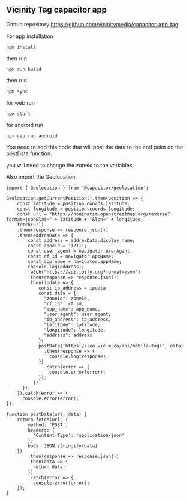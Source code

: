## Vicinity Tag capacitor app

Github repository
https://github.com/vicinitymedia/capacitor-app-tag


For app installation

```
npm install 
```

then run 

```
npm run build 
```

then run 

```
npm sync
```

for web run 

```
npm start 
```

for android  run

```
npx cap run android
```


You need to add this code that will post the data to the end point on the postData function. 

you will need to change  the zoneId to the variables. 

Also import the Geolocation.

```
import { Geolocation } from '@capacitor/geolocation';
```

```
Geolocation.getCurrentPosition().then(position => {
    const latitude = position.coords.latitude;
    const longitude = position.coords.longitude;
    const url = "https://nominatim.openstreetmap.org/reverse?format=json&lat=" + latitude + "&lon=" + longitude;
    fetch(url)
    .then(response => response.json())
    .then(addresData => {
        const address = addresData.display_name;
        const zoneId = '1211';
        const user_agent = navigator.userAgent;
        const rf_id = navigator.appName;
        const app_name = navigator.appName;
        console.log(address);
        fetch("https://api.ipify.org?format=json")
        .then(response => response.json())
        .then(ipdata => {
            const ip_address = ipdata
            const data = {
              "zoneId": zoneId,
              "rf_id": rf_id,
              "app_name": app_name,
              "user_agent": user_agent,
              "ip_address": ip_address,
              "latitude": latitude,
              "longitude": longitude,
              "address": address
            };
            postData('https://leo.vic-m.co/api/mobile-tags', data)
              .then(response => {
                console.log(response);
            })
              .catch(error => {
                console.error(error);
            });
          });
      });
    }).catch(error => {
      console.error(error);
});
   
function postData(url, data) {
    return fetch(url, {
        method: 'POST',
        headers: {
          'Content-Type': 'application/json'
        },
        body: JSON.stringify(data)
    })
        .then(response => response.json())
        .then(data => {
          return data;
        })
        .catch(error => {
          console.error(error);
    });
}
```


